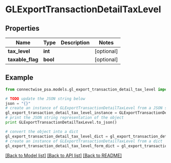 # GLExportTransactionDetailTaxLevel


## Properties
Name | Type | Description | Notes
------------ | ------------- | ------------- | -------------
**tax_level** | **int** |  | [optional] 
**taxable_flag** | **bool** |  | [optional] 

## Example

```python
from connectwise_psa.models.gl_export_transaction_detail_tax_level import GLExportTransactionDetailTaxLevel

# TODO update the JSON string below
json = "{}"
# create an instance of GLExportTransactionDetailTaxLevel from a JSON string
gl_export_transaction_detail_tax_level_instance = GLExportTransactionDetailTaxLevel.from_json(json)
# print the JSON string representation of the object
print GLExportTransactionDetailTaxLevel.to_json()

# convert the object into a dict
gl_export_transaction_detail_tax_level_dict = gl_export_transaction_detail_tax_level_instance.to_dict()
# create an instance of GLExportTransactionDetailTaxLevel from a dict
gl_export_transaction_detail_tax_level_form_dict = gl_export_transaction_detail_tax_level.from_dict(gl_export_transaction_detail_tax_level_dict)
```
[[Back to Model list]](../README.md#documentation-for-models) [[Back to API list]](../README.md#documentation-for-api-endpoints) [[Back to README]](../README.md)


